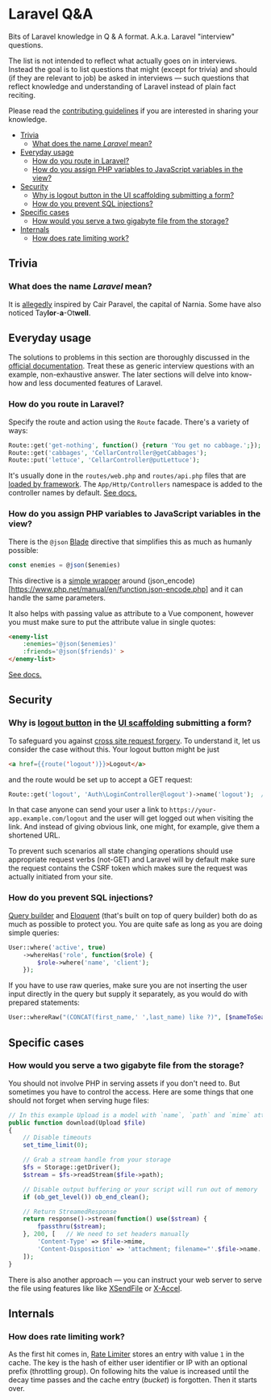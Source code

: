 # Laravel Q&A

Bits of Laravel knowledge in Q & A format. A.k.a. Laravel "interview" questions.

The list is not intended to reflect what actually goes on in interviews. Instead the goal is to list questions that might (except for trivia) and should (if they are relevant to job) be asked in interviews — such questions that reflect knowledge and understanding of Laravel instead of plain fact reciting.

Please read the [contributing guidelines](CONTRIBUTING.md) if you are interested in sharing your knowledge.

- [Trivia](#trivia)
  - [What does the name *Laravel* mean?](#what-does-the-name-laravel-mean)
- [Everyday usage](#everyday-usage)
  - [How do you route in Laravel?](#how-do-you-route-in-laravel)
  - [How do you assign PHP variables to JavaScript variables in the view?](#how-do-you-assign-php-variables-to-javascript-variables-in-the-view)
- [Security](#security)
  - [Why is logout button in the UI scaffolding submitting a form?](#why-is-logout-button-in-the-ui-scaffolding-submitting-a-form)
  - [How do you prevent SQL injections?](#how-do-you-prevent-sql-injections)
- [Specific cases](#specific-cases)
  - [How would you serve a two gigabyte file from the storage?](#how-would-you-serve-a-two-gigabyte-file-from-the-storage)
- [Internals](#internals)
  - [How does rate limiting work?](#how-does-rate-limiting-work)

## Trivia

### What does the name *Laravel* mean?

It is [allegedly](https://twitter.com/abigailotwell/status/636178413523329024) inspired by Cair Paravel, the capital of Narnia. Some have also noticed Tay**lor**-**a**-Ot**well**.

## Everyday usage

The solutions to problems in this section are thoroughly discussed in the [official documentation](https://laravel.com/docs/). Treat these as generic interview questions with an example, non-exhaustive answer. The later sections will delve into know-how and less documented features of Laravel.

### How do you route in Laravel?

Specify the route and action using the `Route` facade. There's a variety of ways:

```php
Route::get('get-nothing', function() {return 'You get no cabbage.';});
Route::get('cabbages', 'CellarController@getCabbages');
Route::put('lettuce', 'CellarController@putLettuce');
```

It's usually done in the `routes/web.php` and `routes/api.php` files that are [loaded by framework](https://github.com/laravel/laravel/blob/master/app/Providers/RouteServiceProvider.php). The `App/Http/Controllers` namespace is added to the controller names by default. [See docs.](https://laravel.com/docs/master/routing)

### How do you assign PHP variables to JavaScript variables in the view?

There is the `@json` [Blade](https://laravel.com/docs/master/blade) directive that simplifies this as much as humanly possible:

```js
const enemies = @json($enemies)
```

This directive is a [simple wrapper](https://github.com/laravel/framework/blob/0b12ef19623c40e22eff91a4b48cb13b3b415b25/src/Illuminate/View/Compilers/Concerns/CompilesJson.php) around (json_encode)[https://www.php.net/manual/en/function.json-encode.php] and it can handle the same parameters.

It also helps with passing value as attribute to a Vue component, however you must make sure to put the attribute value in single quotes:

```html
<enemy-list 
    :enemies='@json($enemies)'
    :friends='@json($friends)' >
</enemy-list>
```

[See docs.](https://laravel.com/docs/master/blade#displaying-data)

## Security

### Why is [logout button](https://github.com/laravel/ui/blob/ec838c75ba1886d014c5465b1ecc79b2071f46c7/src/Auth/bootstrap-stubs/layouts/app.stub#L58) in the [UI scaffolding](https://laravel.com/docs/master/frontend) submitting a form?

To safeguard you against [cross site request forgery](https://laravel.com/docs/master/csrf). To understand it, let us consider the case without this. Your logout button might be just

```html
<a href={{route('logout')}}>Logout</a>
```

and the route would be set up to accept a GET request:

```php
Route::get('logout', 'Auth\LoginController@logout')->name('logout');  // or `any` instead of `get`
```

In that case anyone can send your user a link to `https://your-app.example.com/logout` and the user will get logged out when visiting the link. And instead of giving obvious link, one might, for example, give them a shortened URL.

To prevent such scenarios all state changing operations should use appropriate request verbs (not-GET) and Laravel will by default make sure the request contains the CSRF token which makes sure the request was actually initiated from your site.

### How do you prevent SQL injections?

[Query builder](https://laravel.com/docs/master/queries) and [Eloquent](https://laravel.com/docs/master/eloquent) (that's built on top of query builder) both do as much as possible to protect you. You are quite safe as long as you are doing simple queries:

```php
User::where('active', true)
    ->whereHas('role', function($role) {
        $role->where('name', 'client');
    });
```

If you have to use raw queries, make sure you are not inserting the user input directly in the query but supply it separately, as you would do with prepared statements:

```php
User::whereRaw("(CONCAT(first_name,' ',last_name) like ?)", [$nameToSearch]);
```

## Specific cases

### How would you serve a two gigabyte file from the storage?

You should not involve PHP in serving assets if you don't need to. But sometimes you have to control the access. Here are some things that one should not forget when serving huge files:

```php
// In this example Upload is a model with `name`, `path` and `mime` attributes
public function download(Upload $file)
{
    // Disable timeouts
    set_time_limit(0);

    // Grab a stream handle from your storage
    $fs = Storage::getDriver();
    $stream = $fs->readStream($file->path);

    // Disable output buffering or your script will run out of memory
    if (ob_get_level()) ob_end_clean();

    // Return StreamedResponse
    return response()->stream(function() use($stream) {
        fpassthru($stream);
    }, 200, [   // We need to set headers manually
        'Content-Type' => $file->mime,
        'Content-Disposition' => 'attachment; filename="'.$file->name.'"',
    ]);
}
```

There is also another approach — you can instruct your web server to serve the file using features like like [XSendFile](https://tn123.org/mod_xsendfile/) or [X-Accel](https://www.nginx.com/resources/wiki/start/topics/examples/xsendfile/).

## Internals

### How does rate limiting work?

As the first hit comes in, [Rate Limiter](https://github.com/laravel/framework/blob/7.x/src/Illuminate/Cache/RateLimiter.php) stores an entry with value `1` in the cache. The key is the hash of either user identifier or IP with an optional prefix (throttling group). On following hits the value is increased until the decay time passes and the cache entry (*bucket*) is forgotten. Then it starts over.
